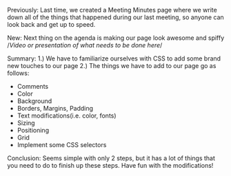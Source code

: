 Previously: Last time, we created a Meeting Minutes page where we write down all of the things that happened during our last meeting, so anyone can look back and get up to speed.

New: Next thing on the agenda is making our page look awesome and spiffy
/*Video or presentation of what needs to be done here*/

Summary:
1.) We have to familiarize ourselves with CSS to add some brand new touches to our page
2.) The things we have to add to our page go as follows:
- Comments
- Color
- Background
- Borders, Margins, Padding
- Text modifications(i.e. color, fonts)
- Sizing
- Positioning
- Grid
- Implement some CSS selectors

Conclusion: Seems simple with only 2 steps, but it has a lot of things that you need to do to finish up these steps. Have fun with the modifications! 
